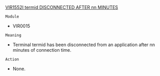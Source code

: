 [VIR1552I termid DISCONNECTED AFTER nn MINUTES](https://virtel.readthedocs.io/en/latest/manuals/virtel/Virtel459MG/messages.html?highlight=VIR1552I#VIR1552I)

`Module`
- VIR0015

`Meaning`
- Terminal termid has been disconnected from an application after nn minutes of connection time.

`Action`
- None.
